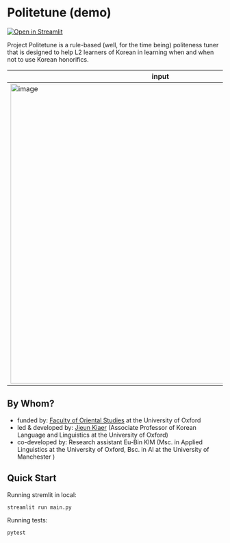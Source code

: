 # Politetune (demo)

[![Open in Streamlit](https://static.streamlit.io/badges/streamlit_badge_black_white.svg)](https://share.streamlit.io/eubinecto/politetune/main/main.py)



Project Politetune is a rule-based (well, for the time being) politeness tuner that is designed to help L2 learners of Korean in learning when and when not to use Korean honorifics. 

input | output |
--- | --- |
<img width="700" alt="image" src="https://user-images.githubusercontent.com/56193069/152403258-305592fd-eda6-4047-a4da-ac40e8db0a7c.png"> | <img width="700" alt="image" src="https://user-images.githubusercontent.com/56193069/152403290-e78ec60b-0686-47de-a1c6-0adc19fd2a92.png"> |



## By Whom?
- funded by: [Faculty of Oriental Studies](https://www.orinst.ox.ac.uk) at the University of Oxford 
- led & developed by: [Jieun Kiaer](https://www.orinst.ox.ac.uk/people/jieun-kiaer) (Associate Professor of Korean Language and Linguistics at the University of Oxford)
- co-developed by: Research assistant Eu-Bin KIM (Msc. in Applied Linguistics at the University of Oxford, Bsc. in AI at the University of Manchester )


## Quick Start

Running stremlit in local:
```shell
streamlit run main.py
```

Running tests:
```shell
pytest
```